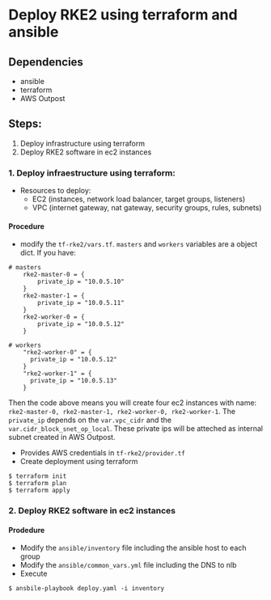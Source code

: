 # Deploy RKE2 using terraform and ansible

## Dependencies
- ansible
- terraform
- AWS Outpost

## Steps:
1. Deploy infrastructure using terraform
2. Deploy RKE2 software in ec2 instances

### 1. Deploy infraestructure using terraform:
- Resources to deploy:
  - EC2 (instances, network load balancer, target groups, listeners)
  - VPC (internet gateway, nat gateway, security groups, rules, subnets)

#### Procedure

- modify the `tf-rke2/vars.tf`. `masters` and `workers` variables are a object dict. If you have:

```
# masters
    rke2-master-0 = {
        private_ip = "10.0.5.10"
    }
    rke2-master-1 = {
        private_ip = "10.0.5.11"
    }
    rke2-worker-0 = {
        private_ip = "10.0.5.12"
    }

# workers
    "rke2-worker-0" = {
      private_ip = "10.0.5.12"
    }
    "rke2-worker-1" = {
      private_ip = "10.0.5.13"
    }
```

Then the code above means you will create four ec2 instances with name: `rke2-master-0, rke2-master-1, rke2-worker-0, rke2-worker-1`.  The `private_ip` depends on the `var.vpc_cidr` and the `var.cidr_block_snet_op_local`. These private ips will be atteched as internal subnet created in AWS Outpost.

- Provides AWS credentials in `tf-rke2/provider.tf`
- Create deployment using terraform

```
$ terraform init
$ terraform plan
$ terraform apply
```

### 2. Deploy RKE2 software in ec2 instances

#### Prodedure

- Modify the `ansible/inventory` file including the ansible host to each group
- Modify the `ansible/common_vars.yml` file including the DNS to nlb
- Execute

```
$ ansbile-playbook deploy.yaml -i inventory
```